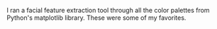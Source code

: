 I ran a facial feature extraction tool through all the color palettes from Python's matplotlib library. These were some of my favorites.